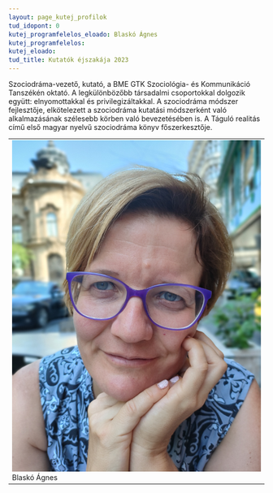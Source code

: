 ```yaml
---
layout: page_kutej_profilok
tud_idopont: 0
kutej_programfelelos_eloado: Blaskó Ágnes
kutej_programfelelos: 
kutej_eloado:
tud_title: Kutatók éjszakája 2023
---
```

Szociodráma-vezető, kutató, a BME GTK Szociológia- és Kommunikáció Tanszékén oktató. A legkülönbözőbb társadalmi csoportokkal dolgozik együtt: elnyomottakkal és privilegizáltakkal. 
A szociodráma módszer fejlesztője, elkötelezett a szociodráma kutatási módszerként való alkalmazásának szélesebb körben való bevezetésében is. A Táguló realitás című első magyar nyelvű szociodráma könyv főszerkesztője.

 <table class="picture">
<tr>
<td>

<div class="gallery">
    <img src="images/Blasko_Agnes.jpg" max-width="250" max-height="200">
  <div class="desc">Blaskó Ágnes</div>
</div>

</td>
</tr>
</table>
